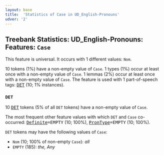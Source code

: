 ```yaml
---
layout: base
title:  'Statistics of Case in UD_English-Pronouns'
udver: '2'
---
```


## Treebank Statistics: UD_English-Pronouns: Features: `Case`

This feature is universal.
It occurs with 1 different values: `Nom`.

10 tokens (1%) have a non-empty value of `Case`.
1 types (1%) occur at least once with a non-empty value of `Case`.
1 lemmas (2%) occur at least once with a non-empty value of `Case`.
The feature is used with 1 part-of-speech tags: <tt><a href="en_pronouns-pos-DET.html">DET</a></tt> (10; 1% instances).

### `DET`

10 <tt><a href="en_pronouns-pos-DET.html">DET</a></tt> tokens (5% of all `DET` tokens) have a non-empty value of `Case`.

The most frequent other feature values with which `DET` and `Case` co-occurred: <tt><a href="en_pronouns-feat-Definite.html">Definite</a></tt><tt>=EMPTY</tt> (10; 100%), <tt><a href="en_pronouns-feat-PronType.html">PronType</a></tt><tt>=EMPTY</tt> (10; 100%).

`DET` tokens may have the following values of `Case`:

* `Nom` (10; 100% of non-empty `Case`): <em>all</em>
* `EMPTY` (185): <em>the, Any</em>

